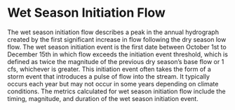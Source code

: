 # Wet Season Initiation Flow

The wet season initiation flow describes a peak in the annual hydrograph created by the first significant increase in flow following the dry season low flow. The wet season initiation event is the first date between October 1st to December 15th in which flow exceeds the initiation event threshold, which is defined as twice the magnitude of the previous dry season’s base flow or 1 cfs, whichever is greater. This initiation event often takes the form of a storm event that introduces a pulse of flow into the stream. It typically occurs each year but may not occur in some years depending on climate conditions. The metrics calculated for wet season initiation flow include the timing, magnitude, and duration of the wet season initiation event.
